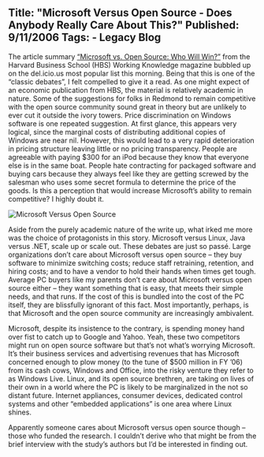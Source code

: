 Title: "Microsoft Versus Open Source - Does Anybody Really Care About This?"
Published: 9/11/2006
Tags:
    - Legacy Blog
---
The article summary [“Microsoft vs. Open Source: Who Will Win?”](https://hbswk.hbs.edu/archive/microsoft-vs-open-source-who-will-win) from the Harvard Business School (HBS) Working Knowledge magazine bubbled up on the del.icio.us most popular list this morning. Being that this is one of the “classic debates”, I felt compelled to give it a read. As one might expect of an economic publication from HBS, the material is relatively academic in nature. Some of the suggestions for folks in Redmond to remain competitive with the open source community sound great in theory but are unlikely to ever cut it outside the ivory towers. Price discrimination on Windows software is one repeated suggestion. At first glance, this appears very logical, since the marginal costs of distributing additional copies of Windows are near nil. However, this would lead to a very rapid deterioration in pricing structure leaving little or no pricing transparency. People are agreeable with paying $300 for an iPod because they know that everyone else is in the same boat. People hate contracting for packaged software and buying cars because they always feel like they are getting screwed by the salesman who uses some secret formula to determine the price of the goods. Is this a perception that would increase Microsoft’s ability to remain competitive? I highly doubt it.

![Microsoft Versus Open Source](https://s3.amazonaws.com/s3.beckshome.com/20060911-Microsoft-Versus-Open-Source.gif)

Aside from the purely academic nature of the write up, what irked me more was the choice of protagonists in this story. Microsoft versus Linux, Java versus .NET, scale up or scale out. These debates are just so passé. Large organizations don’t care about Microsoft versus open source – they buy software to minimize switching costs; reduce staff retraining, retention, and hiring costs; and to have a vendor to hold their hands when times get tough. Average PC buyers like my parents don’t care about Microsoft versus open source either – they want something that is easy, that meets their simple needs, and that runs. If the cost of this is bundled into the cost of the PC itself, they are blissfully ignorant of this fact. Most importantly, perhaps, is that Microsoft and the open source community are increasingly ambivalent.

Microsoft, despite its insistence to the contrary, is spending money hand over fist to catch up to Google and Yahoo. Yeah, these two competitors might run on open source software but that’s not what’s worrying Microsoft. It’s their business services and advertising revenues that has Microsoft concerned enough to plow money (to the tune of $500 million in FY ’06) from its cash cows, Windows and Office, into the risky venture they refer to as Windows Live. Linux, and its open source brethren, are taking on lives of their own in a world where the PC is likely to be marginalized in the not so distant future. Internet appliances, consumer devices, dedicated control systems and other “embedded applications” is one area where Linux shines.

Apparently someone cares about Microsoft versus open source though – those who funded the research. I couldn’t derive who that might be from the brief interview with the study’s authors but I’d be interested in finding out.